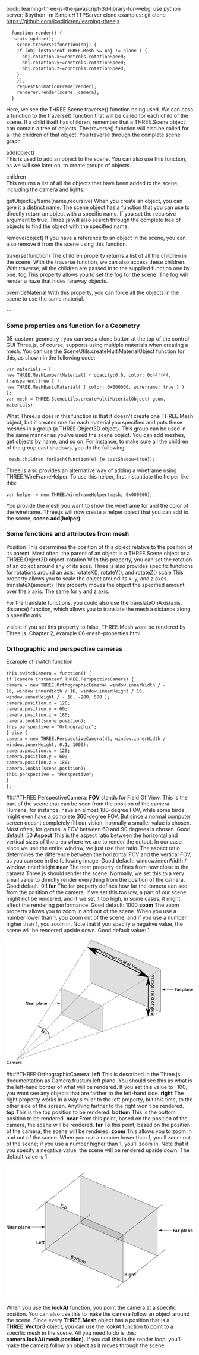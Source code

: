 book: learning-three-js-the-javascript-3d-library-for-webgl
use python server: $python -m SimpleHTTPServer
clone examples:  git clone https://github.com/josdirksen/learning-threejs



```
  function render() {
   stats.update();
    scene.traverse(function(obj) {
    if (obj instanceof THREE.Mesh && obj != plane ) {
      obj.rotation.x+=controls.rotationSpeed;
      obj.rotation.y+=controls.rotationSpeed;
      obj.rotation.z+=controls.rotationSpeed;
    }
    });
    requestAnimationFrame(render);
    renderer.render(scene, camera);
  }
```
 
Here, we see the THREE.Scene.traverse() function being used. We can pass a function to the traverse() function that will be called for each child of the scene. If a child itself has children, remember that a THREE.Scene object can contain a tree of objects. The traverse() function will also be called for all the children of that object. You traverse through the complete scene graph

add(object)                                                 
  This is used to add an object to the scene. You can also use this function, as we will see later on, to create groups of objects.
  
children                                                    
  This returns a list of all the objects that have been added to the scene, including the camera and lights.

getObjectByName(name,recursive) 
  When you create an object, you can give it a distinct name. The scene object has a function that you can use to directly return an object with a specific name. If you set the recursive argument to true, Three.js will also search through the complete tree of objects to find the object with the specified name.  

remove(object)
  If you have a reference to an object in the scene, you can also remove it from the scene using this function.

traverse(function) 
  The children property returns a list of all the children in the scene. With the traverse function, we can also access these children. With traverse, all the children are passed in to the supplied function one by one. fog This property allows you to set the fog for the scene. The fog will render a haze that hides faraway objects.

overrideMaterial 
  With this property, you can force all the objects in the scene to use the same material.


-- 
### Some properties ans function for a Geometry
05-custom-geometry , you can see a clone button at the top of the control GUI
Three.js, of course, supports using multiple materials when creating a mesh. You can use the SceneUtils.createMultiMaterialObject function for this, as shown in the following code:
```
var materials = [
new THREE.MeshLambertMaterial( { opacity:0.6, color: 0x44ff44, transparent:true } ),
new THREE.MeshBasicMaterial( { color: 0x000000, wireframe: true } )
];
var mesh = THREE.SceneUtils.createMultiMaterialObject( geom,
materials);
```
What Three.js does in this function is that it doesn't create one THREE.Mesh object, but it creates one for each material you specified and puts these meshes in a group (a THREE.Object3D object). This group can be used in the same manner as you've used the scene object. You can add meshes, get objects by name, and so on. For instance, to make sure all the children of the group cast shadows, you do the following:
```
 mesh.children.forEach(function(e) {e.castShadow=true});
```
Three.js also provides an alternative way of adding a wireframe using THREE.WireFrameHelper. To use this helper, first instantiate the helper like this:
```
var helper = new THREE.WireframeHelper(mesh, 0x000000);
```
You provide the mesh you want to show the wireframe for and the color  of the wireframe. Three.js will now create a helper object that you can  add to the scene, **scene.add(helper)**.


### Some functions and attributes from mesh
Position
  This determines the position of this object relative to the  position of its parent. Most often, the parent of an object is a THREE.Scene object or a THREE.Object3D object.
rotation
  With this property, you can set the rotation of an object around any of its axes. Three.js also provides specific functions for rotations around an axis: rotateX(), rotateY(), and rotateZ() 
scale
  This property allows you to scale the object around its x, y, and z axes.
translateX(amount)
  This property moves the object the specified amount over the x axis. The same for y and z axis.

For the translate functions, you could also use the translateOnAxis(axis, distance) function, which allows you to translate the mesh a distance along a specific axis.

visible
  If you set this property to false, THREE.Mesh wont be rendered by Three.js. 
Chapter 2, example 06-mesh-properties.html

### Orthographic and perspective cameras

Example of switch function
```
this.switchCamera = function() {
if (camera instanceof THREE.PerspectiveCamera) {
camera = new THREE.OrthographicCamera( window.innerWidth / -
16, window.innerWidth / 16, window.innerHeight / 16,
window.innerHeight / - 16, -200, 500 );
camera.position.x = 120;
camera.position.y = 60;
camera.position.z = 180;
camera.lookAt(scene.position);
this.perspective = "Orthographic";
} else {
camera = new THREE.PerspectiveCamera(45, window.innerWidth /
window.innerHeight, 0.1, 1000);
camera.position.x = 120;
camera.position.y = 60;
camera.position.z = 180;
camera.lookAt(scene.position);
this.perspective = "Perspective";
}
};
```

####THREE.PerspectiveCamera:
**FOV**
  stands for Field Of View. This is the part of the scene that can be seen from the position of the camera. Humans, for instance, have an almost 180-degree FOV, while some birds might even have a complete 360-degree FOV. But since a normal computer screen doesnt completely fill our vision, normally a smaller value is chosen. Most often, for games, a FOV between 60 and 90 degrees is chosen.
  Good default: 50
**Aspect**
  This is the aspect ratio between the horizontal and vertical sizes of the area where we are to render the output. In our case, since we use the entire window, we just use that ratio. The aspect ratio determines the difference between the horizontal FOV and the vertical FOV, as you can see in the following image. 
Good default: window.innerWidth / window.innerHeight
**near**
  The near property defines from how close to the camera Three.js should render the scene. Normally, we set this to a very small value to directly render everything from the position of the camera. Good default: 0.1
**far**
  The far property defines how far the camera can see from the position of the camera. If we set this too low, a part of our scene might not be rendered, and if we set it too high, in some cases, it might affect the rendering performance. Good default: 1000
**zoom**
  The zoom property allows you to zoom in and out of the scene. When you use a number lower than 1, you zoom out of the scene, and if you use a number higher than 1, you zoom in. Note that if you specify a negative value, the scene will be rendered upside down. Good default value: 1

![Perspective_scheme](imgs/threejs/camIm0.jpg)   

####THREE.OrthographicCamera:
**left**
  This is described in the Three.js documentation as Camera frustum left plane. You should see this as what is the left-hand border of what will be rendered. If you set this value to -100, you wont see any objects that are farther to the left-hand side. 
**right**
  The right property works in a way similar to the left property, but this time, to the other side of the screen. Anything farther to the right won`t be rendered.
**top**
  This is the top position to be rendered.
**bottom**
  This is the bottom position to be rendered.
**near**
  From this point, based on the position of the camera, the scene will be rendered.
**far**
  To this point, based on the position of the camera, the scene will be rendered.
**zoom**
  This allows you to zoom in and out of the scene. When you use a number lower than 1, you'll zoom out of the scene; if you use a number higher than 1, you'll zoom in. Note that if you specify a negative value, the scene will be rendered upside down. The default value is 1. 

![Orthographic_scheme](imgs/threejs/camOr0.jpg)   

When you use the **lookAt** function, you point the camera at a specific position. You can also use this to make the camera follow an object around the scene. Since every **THREE.Mesh** object has a position that is a **THREE.Vector3** object, you can use the lookAt function to point to a specific mesh in the scene. All you need to do is this: **camera.lookAt(mesh.position)**. If you call this in the render loop, you`ll make the camera follow an object as it moves through the scene. 





